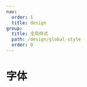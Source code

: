 ```yaml
---
nav:
  order: 1
  title: design
group:
  title: 全局样式
  path: /design/global-style
  order: 0
---
```


# 字体
